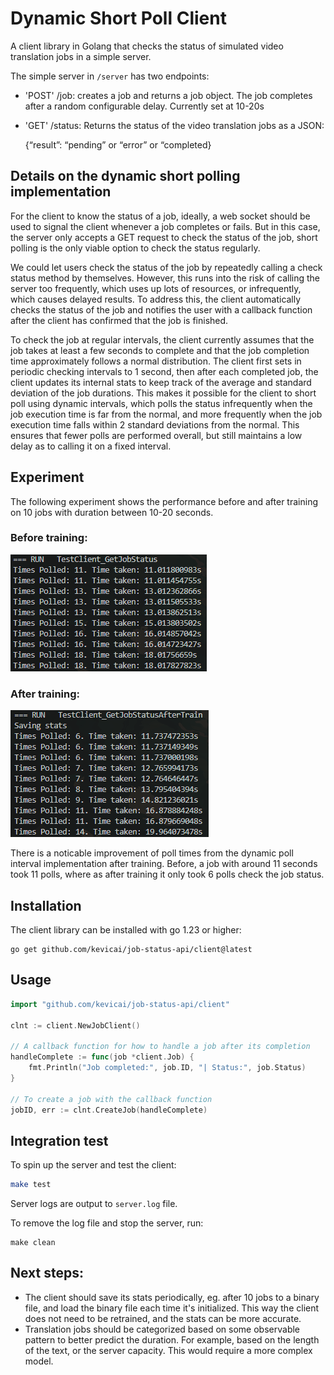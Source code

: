 # Dynamic Short Poll Client

A client library in Golang that checks the status of simulated video translation jobs in a simple server.

The simple server in `/server` has two endpoints:
- 'POST' /job: creates a job and returns a job object. The job completes after a random configurable delay. Currently set at 10-20s
- 'GET' /status: Returns the status of the video translation jobs as a JSON:
 
    {“result”: “pending” or “error” or “completed}

## Details on the dynamic short polling implementation

For the client to know the status of a job, ideally, a web socket should be used to signal the client whenever a job completes or fails. But in this case, the server only accepts a GET request to check the status of the job, short polling is the only viable option to check the status regularly. 

We could let users check the status of the job by repeatedly calling a check status method by themselves. However, this runs into the risk of calling the server too frequently, which uses up lots of resources, or infrequently, which causes delayed results. To address this, the client automatically checks the status of the job and notifies the user with a callback function after the client has confirmed that the job is finished. 

To check the job at regular intervals, the client currently assumes that the job takes at least a few seconds to complete and that the job completion time approximately follows a normal distribution. The client first sets in periodic checking intervals to 1 second, then after each completed job, the client updates its internal stats to keep track of the average and standard deviation of the job durations. This makes it possible for the client to short poll using dynamic intervals, which polls the status infrequently when the job execution time is far from the normal, and more frequently when the job execution time falls within 2 standard deviations from the normal. This ensures that fewer polls are performed overall, but still maintains a low delay as to calling it on a fixed interval.

## Experiment

The following experiment shows the performance before and after training on 10 jobs with duration between 10-20 seconds.

### Before training:

![alt text](/imgs/pre-train.png)

### After training:

![alt text](/imgs/post-train.png)

There is a noticable improvement of poll times from the dynamic poll interval implementation after training. Before, a job with around 11 seconds took 11 polls, where as after training it only took 6 polls check the job status. 

## Installation 

The client library can be installed with go 1.23 or higher:

```
go get github.com/kevicai/job-status-api/client@latest
```

## Usage 

```go
import "github.com/kevicai/job-status-api/client"

clnt := client.NewJobClient()

// A callback function for how to handle a job after its completion
handleComplete := func(job *client.Job) {
    fmt.Println("Job completed:", job.ID, "| Status:", job.Status)
}

// To create a job with the callback function
jobID, err := clnt.CreateJob(handleComplete)
```

## Integration test

To spin up the server and test the client:

```bash
make test
```

Server logs are output to `server.log` file. 

To remove the log file and stop the server, run:

```
make clean
```

## Next steps:

- The client should save its stats periodically, eg. after 10 jobs to a binary file, and load the binary file each time it's initialized. This way the client does not need to be retrained, and the stats can be more accurate. 
- Translation jobs should be categorized based on some observable pattern to better predict the duration. For example, based on the length of the text, or the server capacity. This would require a more complex model.
